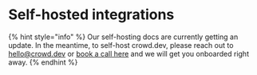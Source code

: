 # Self-hosted integrations

{% hint style="info" %}
Our self-hosting docs are currently getting an update. In the meantime, to self-host crowd.dev, please reach out to hello@crowd.dev or [book a call here](https://cal.com/reyero/30?date=2024-01-29\&month=2024-01) and we will get you onboarded right away.
{% endhint %}

